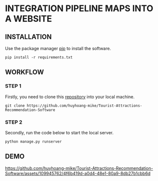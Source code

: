 # INTEGRATION PIPELINE MAPS INTO A WEBSITE

## INSTALLATION
Use the package manager [pip](https://pypi.org/project/pip/) to install the software.
``` 
pip install -r requirements.txt
```
## WORKFLOW
### STEP 1
Firstly, you need to clone this [repository](https://pypi.org/project/pip/](https://github.com/huyhoang-mike/Tourist-Attractions-Recommendation-Software)) into your local machine.
```
git clone https://github.com/huyhoang-mike/Tourist-Attractions-Recommendation-Software
```
### STEP 2
Secondly, run the code below to start the local server.
```
python manage.py runserver
```
## DEMO

https://github.com/huyhoang-mike/Tourist-Attractions-Recommendation-Software/assets/109945762/4f6b419d-a0d4-48e1-80a9-8db27b1cbb6d
